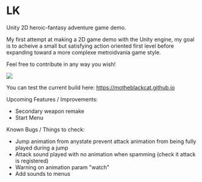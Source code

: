 # LK

Unity 2D heroic-fantasy adventure game demo.

My first attempt at making a 2D game demo with the Unity engine, my goal is to acheive a small but satisfying action oriented first level before expanding toward a more complexe metroidvania game style.

Feel free to contribute in any way you wish!

<img src="https://motheblackcat.github.io/assets/img/game.gif">

You can test the current build here: https://motheblackcat.github.io

Upcoming Features / Improvements:

- Secondary weapon remake
- Start Menu

Known Bugs / Things to check:

- Jump animation from anystate prevent attack animation from being fully played during a jump
- Attack sound played with no animation when spamming (check it attack is registered)
- Warning on animation param "watch"
- Add sounds to menus